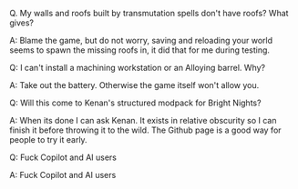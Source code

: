 Q. My walls and roofs built by transmutation spells don't have roofs? What gives?

A: Blame the game, but do not worry, saving and reloading your world seems to spawn the missing roofs in, it did that for me during testing.

Q: I can't install a machining workstation or an Alloying barrel. Why?

A: Take out the battery. Otherwise the game itself won't allow you.

Q: Will this come to Kenan's structured modpack for Bright Nights?

A: When its done I can ask Kenan. It exists in relative obscurity so I can finish it before throwing it to the wild. The Github page is a good way for people to try it early.

Q: Fuck Copilot and AI users

A: Fuck Copilot and AI users